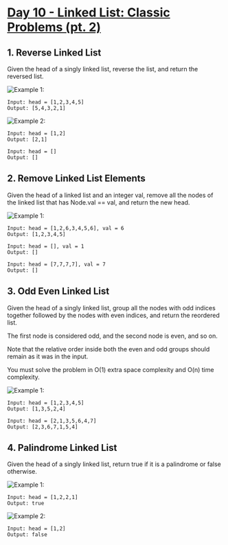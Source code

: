 #  [Day 10 - Linked List: Classic Problems (pt. 2)](https://leetcode.com/explore/learn/card/linked-list/219/classic-problems/1204/)

## 1. Reverse Linked List

Given the head of a singly linked list, reverse the list, and return the reversed list.

![Example 1:](https://assets.leetcode.com/uploads/2021/02/19/rev1ex1.jpg)

```
Input: head = [1,2,3,4,5]
Output: [5,4,3,2,1]
```

![Example 2:](https://assets.leetcode.com/uploads/2021/02/19/rev1ex2.jpg)

```
Input: head = [1,2]
Output: [2,1]
```

```
Input: head = []
Output: []
```

## 2.  Remove Linked List Elements

Given the head of a linked list and an integer val, remove all the nodes of the linked list that has Node.val == val, and return the new head.

![Example 1:](https://assets.leetcode.com/uploads/2021/03/06/removelinked-list.jpg)

```
Input: head = [1,2,6,3,4,5,6], val = 6
Output: [1,2,3,4,5]
```

```
Input: head = [], val = 1
Output: []
```

```
Input: head = [7,7,7,7], val = 7
Output: []
```

## 3. Odd Even Linked List

Given the head of a singly linked list, group all the nodes with odd indices together followed by the nodes with even indices, and return the reordered list.

The first node is considered odd, and the second node is even, and so on.

Note that the relative order inside both the even and odd groups should remain as it was in the input.

You must solve the problem in O(1) extra space complexity and O(n) time complexity.

![Example 1:](https://assets.leetcode.com/uploads/2021/03/10/oddeven-linked-list.jpg)

```
Input: head = [1,2,3,4,5]
Output: [1,3,5,2,4]
```

```
Input: head = [2,1,3,5,6,4,7]
Output: [2,3,6,7,1,5,4]
```

## 4. Palindrome Linked List

Given the head of a singly linked list, return true if it is a palindrome or false otherwise.

![Example 1:](https://assets.leetcode.com/uploads/2021/03/03/pal1linked-list.jpg)

```
Input: head = [1,2,2,1]
Output: true
```

![Example 2:](https://assets.leetcode.com/uploads/2021/03/03/pal1linked-list.jpg)

```
Input: head = [1,2]
Output: false
```

